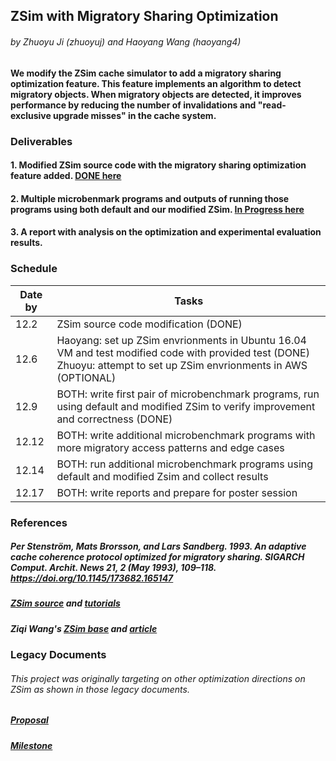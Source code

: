 ## ZSim with Migratory Sharing Optimization

###### by Zhuoyu Ji (zhuoyuj) and Haoyang Wang (haoyang4)

#### We modify the ZSim cache simulator to add a migratory sharing optimization feature. This feature implements an algorithm to detect migratory objects. When migratory objects are detected, it improves performance by reducing the number of invalidations and "read-exclusive upgrade misses" in the cache system.

### Deliverables

#### 1. Modified ZSim source code with the migratory sharing optimization feature added. [DONE here](https://github.com/why1998101/zsim-optimized)
#### 2. Multiple microbenmark programs and outputs of running those programs using both default and our modified ZSim. [In Progress here](https://github.com/why1998101/zsim-benchmarks)
#### 3. A report with analysis on the optimization and experimental evaluation results.

### Schedule
| Date by  | Tasks |
| ------------- | ------------- |
| 12.2  | ZSim source code modification (DONE)  |
| 12.6  | Haoyang: set up ZSim envrionments in Ubuntu 16.04 VM and test modified code with provided test (DONE)<br />   Zhuoyu: attempt to set up ZSim envrionments in AWS (OPTIONAL)  |
| 12.9  | BOTH: write first pair of microbenchmark programs, run using default and modified ZSim to verify improvement and correctness (DONE) |
| 12.12  | BOTH: write additional microbenchmark programs with more migratory access patterns and edge cases |
| 12.14  | BOTH: run additional microbenchmark programs using default and modified Zsim and collect results |
| 12.17  | BOTH: write reports and prepare for poster session |

### References

##### Per Stenström, Mats Brorsson, and Lars Sandberg. 1993. An adaptive cache coherence protocol optimized for migratory sharing. SIGARCH Comput. Archit. News 21, 2 (May 1993), 109–118. https://doi.org/10.1145/173682.165147

##### [ZSim source](https://github.com/s5z/zsim) and [tutorials](http://zsim.csail.mit.edu/tutorial/)
##### Ziqi Wang's [ZSim base](https://github.com/wangziqi2013/zsim-base) and [article](https://wangziqi2013.github.io/article/2019/12/25/understand-zsim-cc-sim.html)

### Legacy Documents

###### This project was originally targeting on other optimization directions on ZSim as shown in those legacy documents.

##### [Proposal](https://github.com/why1998101/ParallelCacheSimulator/blob/main/Project_Proposal.pdf)
##### [Milestone](https://github.com/why1998101/ParallelCacheSimulator/blob/main/Milestone_Report.pdf)

